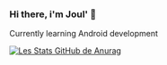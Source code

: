 ### Hi there, i'm Joul' 👋

Currently learning Android development

[![Les Stats GitHub de Anurag](https://github-readme-stats.vercel.app/api?username=bakjoul&show_icons=true&include_all_commits=true)](https://github.com/anuraghazra/github-readme-stats)

<!--
**bakjoul/bakjoul** is a ✨ _special_ ✨ repository because its `README.md` (this file) appears on your GitHub profile.

Here are some ideas to get you started:

- 🔭 I’m currently working on ...
- 🌱 I’m currently learning ...
- 👯 I’m looking to collaborate on ...
- 🤔 I’m looking for help with ...
- 💬 Ask me about ...
- 📫 How to reach me: ...
- 😄 Pronouns: ...
- ⚡ Fun fact: ...
-->
